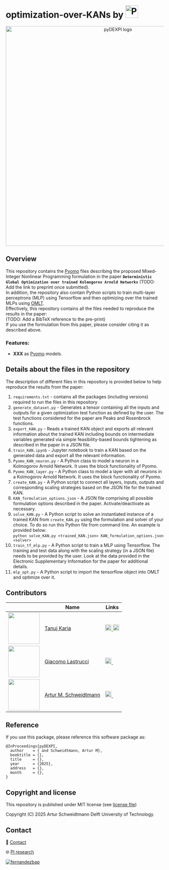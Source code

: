 # optimization-over-KANs by [<img src="./docs/logos/Process_Intelligence_Black_Horizontal.png" alt="Process Intelligence Research logo" height="40">](https://www.pi-research.org/)

<p align="center">
  <img src="./docs/logos/pydexpi_logo.png" alt="pyDEXPI logo" width="700">  
</p>

## Overview

This repository contains the [Pyomo](https://github.com/Pyomo/pyomo) files describing the proposed Mixed-Integer Nonlinear Programming formulation in the paper **`Deterministic Global Optimization over trained Kolmogorov Arnold Networks`** (TODO: Add the link to preprint once submitted). <br>
In addition, the repository also contain Python scripts to train multi-layer perceptrons (MLP) using Tensorflow and then optimizing over the trained MLPs using [OMLT](https://github.com/cog-imperial/OMLT). <br>
Effectively, this repository contains all the files needed to reproduce the results in the paper:<br>
(TODO: Add a BibTeX reference to the pre-print) <br>
If you use the formulation from this paper, please consider citing it as described above. <br>

### Features:
- **XXX** as [Pyomo](https://github.com/Pyomo/pyomo) models.



## Details about the files in the repository
The description of different files in this repository is provided below to help reproduce the results from the paper:<br>
1. `requirements.txt` - contains all the packages (including versions) required to run the files in this repository <br>
2. `generate_dataset.py` - Generates a tensor containing all the inputs and outputs for a given optimization test function as defined by the user. The test functions considered for the paper are Peaks and Rosenbrock functions. <br>
3. `export_KAN.py` - Reads a trained KAN object and exports all relevant information about the trained KAN including bounds on intermediate variables generated via simple feasibility-based bounds tightening as described in the paper in a JSON file. <br>
4. `train_KAN.ipynb` - Jupyter notebook to train a KAN based on the generated data and export all the relevant information. <br>
5. `Pyomo_KAN_neuron.py` - A Python class to model a neuron in a Kolmogorov Arnold Network. It uses the block functionality of Pyomo. <br>
6. `Pyomo_KAN_layer.py` - A Python class to model a layer with all neurons in a Kolmogorov Arnold Network. It uses the block functionality of Pyomo. <br>
7. `create_KAN.py` - A Python script to connect all layers, inputs, outputs and corresponding scaling strategies based on the JSON file for the trained KAN. <br>
8. `KAN_formulation_options.json` - A JSON file comprising all possible formulation options described in the paper. Activate/deactivate as necessary.
9. `solve_KAN.py` - A Python script to solve an instantiated instance of a trained KAN from `create_KAN.py` using the formulation and solver of your choice. To do so run this Python file from command line. An example is provided below: <br>
`python solve_KAN.py <trained_KAN.json> KAN_formulation_options.json <solver>` <br>
10. `train_tf_mlp.py` - A Python script to train a MLP using Tensorflow. The training and test data along with the scaling strategy (in a JSON file) needs to be provided by the user. Look at the data provided in the Electronic Supplementary Information for the paper for additional details. 
11. `mlp_opt.py` - A Python script to import the tensorflow object into OMLT and optimize over it.

## Contributors

|  | Name | Links |
| --- | --- | --- |
| <img src="https://github.com/user-attachments/assets/65612774-b784-4a37-b5ba-8430d046a723" width="100" height="100" /> | [Tanuj Karia](https://www.pi-research.org/author/tanuj-karia/) | <a href="https://www.linkedin.com/in/tanujkaria/" rel="nofollow noreferrer"> <img src="https://i.sstatic.net/gVE0j.png" width="20"> </a> <a href="https://scholar.google.com/citations?user=xNjNE2cAAAAJ&hl=en" rel="nofollow noreferrer"> <img src="https://upload.wikimedia.org/wikipedia/commons/thumb/c/c7/Google_Scholar_logo.svg/512px-Google_Scholar_logo.svg.png?20200110094142" width="20"> </a> |
| <img src="https://github.com/user-attachments/assets/b8ad6d34-356a-44be-b34a-d36ae3919fd2" width="100" height="100" /> | [Giacomo Lastrucci](https://www.pi-research.org/author/giacomo-lastrucci/) | <a href="https://www.linkedin.com/in/giacomo-lastrucci/" rel="nofollow noreferrer"> <img src="https://i.sstatic.net/gVE0j.png" width="20"> </a> <a href="https://scholar.google.com/citations?user=P0_vdtQAAAAJ&hl=en" rel="nofollow noreferrer"> <img src="https://upload.wikimedia.org/wikipedia/commons/thumb/c/c7/Google_Scholar_logo.svg/512px-Google_Scholar_logo.svg.png?20200110094142" width="14"> </a> |
| <img src="https://github.com/user-attachments/assets/021e7648-2f69-4db4-a50a-ddb4d409ce5e" width="100" height="100"> | [Artur M. Schweidtmann](https://www.pi-research.org/author/artur-schweidtmann/) | <a href="https://www.linkedin.com/in/schweidtmann/" rel="nofollow noreferrer"> <img src="https://i.sstatic.net/gVE0j.png" width="20"> </a> <a href="https://scholar.google.com/citations?user=g-GwouoAAAAJ&hl=en" rel="nofollow noreferrer"> <img src="https://upload.wikimedia.org/wikipedia/commons/thumb/c/c7/Google_Scholar_logo.svg/512px-Google_Scholar_logo.svg.png?20200110094142" width="14"> </a> |

## Reference
If you use this package, please reference this software package as:
```
@InProceedings{pyDEXPI,
  author    = { and Schweidtmann, Artur M},
  booktitle = {},
  title     = {},
  year      = {2025},
  address   = {},
  month     = {},
}
```


## Copyright and license

This repository is published under MIT license (see [license file](LICENSE))

Copyright (C) 2025 Artur Schweidtmann Delft University of Technology. 

## Contact

📧 [Contact](mailto:a.schweidtmann@tudelft.nl)

🌐 [PI research](https://pi-research.org)

<p align="left">
<a href="https://twitter.com/ASchweidtmann" target="blank"><img align="center" src="https://img.shields.io/badge/X-000000?style=for-the-badge&logo=x&logoColor=white" alt="fernandezbap" /></a>
</p>
